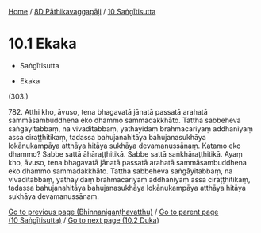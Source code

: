 
[Home](/) / [8D Pāthikavaggapāḷi](../../8D.md) / [10 Saṅgītisutta](../10.md)

# 10.1 Ekaka

* Saṅgītisutta

* Ekaka

(303.)

782\. Atthi kho, āvuso, tena bhagavatā jānatā passatā arahatā sammāsambuddhena eko dhammo sammadakkhāto. Tattha sabbeheva saṅgāyitabbaṃ, na vivaditabbaṃ, yathayidaṃ brahmacariyaṃ addhaniyaṃ assa ciraṭṭhitikaṃ, tadassa bahujanahitāya bahujanasukhāya lokānukampāya atthāya hitāya sukhāya devamanussānaṃ. Katamo eko dhammo? Sabbe sattā āhāraṭṭhitikā. Sabbe sattā saṅkhāraṭṭhitikā. Ayaṃ kho, āvuso, tena bhagavatā jānatā passatā arahatā sammāsambuddhena eko dhammo sammadakkhāto. Tattha sabbeheva saṅgāyitabbaṃ, na vivaditabbaṃ, yathayidaṃ brahmacariyaṃ addhaniyaṃ assa ciraṭṭhitikaṃ, tadassa bahujanahitāya bahujanasukhāya lokānukampāya atthāya hitāya sukhāya devamanussānaṃ.

[Go to previous page (Bhinnanigaṇṭhavatthu)](Bhinnaniganthavatthu.md) / [Go to parent page (10 Saṅgītisutta)](../10.md) / [Go to next page (10.2 Duka)](10.2.md)


